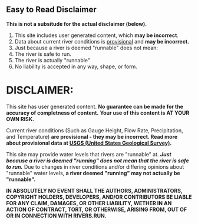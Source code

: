 ## Easy to Read Disclaimer
**This is not a subsitude for the actual disclaimer (below).**

1. This site includes user generated content, which **may be incorrect**. 
2. Data about current river conditions is [provisional](https://water.usgs.gov/data/provisional.html) and **may be incorrect.**
3. Just because a river is deemed "runnable" does not mean:
  1. The river is safe to run.
  2. The river is actually "runnable"
4. No liability is accepted in any way, shape, or form.



# DISCLAIMER:

This site has user generated content. **No guarantee can be made for the accuracy of completness of content.** 
**Your use of this content is AT YOUR OWN RISK.**


Current river conditions (Such as Gauge Height, Flow Rate, Precipitation, and Temperature) **are provisional - they may be incorrect. Read more about provisional data at [USGS (United States Geological Survey)](https://water.usgs.gov/data/provisional.html).**


This site may provide water levels that rivers are "runnable" at. ***Just because a river is deemed "running" does not mean that the river is safe to run.*** Due to changes in river conditions and/or differing opinions about "runnable" water levels, **a river deemed "running" may not actually be "runnable".**


**IN ABSOLUTELY NO EVENT SHALL THE AUTHORS, ADMINISTRATORS, COPYRIGHT HOLDERS, DEVELOPERS, AND/OR CONTRIBUTORS BE LIABLE FOR ANY CLAIM, DAMAGES, OR OTHER LIABILITY, WETHER IN AN ACTION OF CONTRACT, TORT, OR OTHERWISE, ARISING FROM, OUT OF OR IN CONNECTION WITH RIVERS.RUN.**
